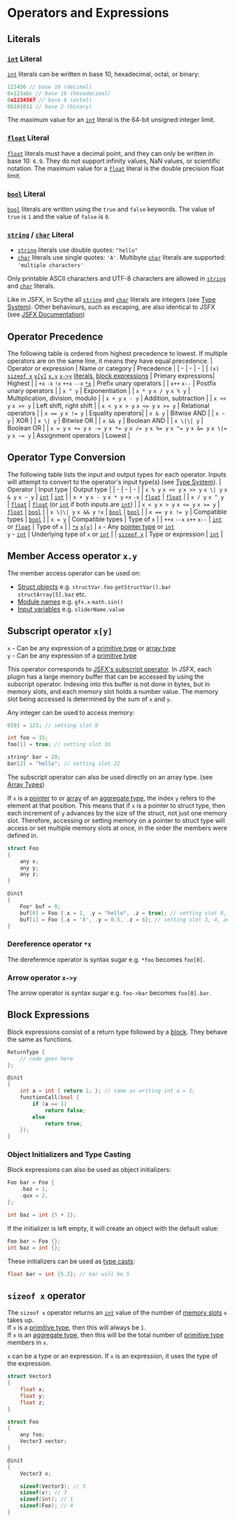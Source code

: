 # Operators and Expressions

## Literals
### [`int`](type_system.md#int) Literal
[`int`](type_system.md#int) literals can be written in base 10, hexadecimal, octal, or binary:
```c
123456 // base 10 (decimal)
0x123abc // base 16 (hexadecimal)
0o1234567 // base 8 (octal)
0b101011 // base 2 (binary)
```
The maximum value for an [`int`](type_system.md#int) literal is the 64-bit unsigned integer limit.

### [`float`](type_system.md#float) Literal
[`float`](type_system.md#float) literals must have a decimal point, and they can only be written in base 10: `6.9`. They do not support infinity values, NaN values, or scientific notation.
The maximum value for a [`float`](type_system.md#float) literal is the double precision float limit.

### [`bool`](type_system.md#bool) Literal
[`bool`](type_system.md#bool) literals are written using the `true` and `false` keywords. The value of `true` is `1` and the value of `false` is `0`.

### [`string`](type_system.md#type_system.md#string-and-char) / [`char`](type_system.md#type_system.md#string-and-char) Literal
- [`string`](type_system.md#type_system.md#string-and-char) literals use double quotes: `"hello"`
- [`char`](type_system.md#type_system.md#string-and-char) literals use single quotes: `'A'`. Multibyte [`char`](type_system.md#type_system.md#string-and-char) literals are supported: `'multiple characters'`

Only printable ASCII characters and UTF-8 characters are allowed in [`string`](type_system.md#type_system.md#string-and-char) and [`char`](type_system.md#type_system.md#string-and-char) literals.

Like in JSFX, in Scythe all [`string`](type_system.md#type_system.md#string-and-char) and [`char`](type_system.md#type_system.md#string-and-char) literals are integers (see [Type System](type_system.md)).
Other behaviours, such as escaping, are also identical to JSFX (see [JSFX Documentation](https://www.reaper.fm/sdk/js/strings.php#js_strings))

## Operator Precedence
The following table is ordered from highest precedence to lowest. If multiple operators are on the same line, it means they have equal precedence.
| Operator or expression | Name or category | Precedence |
| - | - | - |
| `(x)` [`sizeof x`](#sizeof-x-operator) [`x[y]`](#subscript-operator-xy) [`x.y`](#member-access-operator-xy) [`x->y`](#arrow-operator-x-y) [literals](#literals), [block expressions](#block-expressions) | Primary expressions| Highest |
| `+x` `-x` `!x` `++x` `--x` [`*x`](#dereference-operator-x) | Prefix unary operators |
| `x++` `x--` | Postfix unary operators |
| `x ^ y` | Exponentiation |
| `x * y` `x / y` `x % y` | Multiplication, division, modulo |
| `x + y` `x - y` | Addition, subtraction |
| `x << y` `x >> y` | Left shift, right shift |
| `x < y` `x > y` `x <= y` `x >= y` | Relational operators |
| `x == y` `x != y` | Equality operators|
| `x & y` | Bitwise AND |
| `x ~ y` | XOR |
| `x \| y` | Bitwise OR |
| `x && y` | Boolean AND |
| `x \|\| y` | Boolean OR |
| `x = y` `x += y` `x -= y` `x *= y` `x /= y` `x %= y` `x ^= y` `x &= y` `x \|= y` `x ~= y`  | Assignment operators | Lowest |

## Operator Type Conversion
The following table lists the input and output types for each operator. Inputs will attempt to convert to the operator's input type(s) (see [Type System]()).
| Operator | Input type | Output type |
| - | - | - |
| `x % y` `x << y` `x >> y` `x \| y` `x & y` `x ~ y` | [`int`](type_system.md#int) | [`int`](type_system.md#int) |
| `x + y` `x - y` `x * y` `+x` `-x` | [`float`](type_system.md#float) | [`float`](type_system.md#float) |
| `x / y` `x ^ y` | [`float`](type_system.md#float) | [`float`](type_system.md#float) (or [`int`](type_system.md#int) if both inputs are [`int`](type_system.md#int)) |
| `x < y` `x > y` `x <= y` `x >= y` | [`float`](type_system.md#float) | [`bool`](type_system.md#bool) |
| `x \|\| y` `x && y` `!x` | [`bool`](type_system.md#bool) | [`bool`](type_system.md#bool) |
| `x == y` `x != y` | Compatible types | [`bool`](type_system.md#bool) |
| `x = y` | Compatible types | Type of `x` |
| `++x` `--x` `x++` `x--` | [`int`](type_system.md#int) or [`float`](type_system.md#float) | Type of `x` |
| [`*x`](#dereference-operator-x) [`x[y]`](#subscript-operator-xy) | `x` - Any [pointer type](type_system.md#pointer-types) or [`int`](type_system.md#int)<br>`y` - [`int`](type_system.md#int) | Underlying type of `x` or [`int`](type_system.md#int) |
| [`sizeof x`](#sizeof-x-operator) | Type or expression | [`int`](type_system.md#int) |

## Member Access operator `x.y`
The member access operator can be used on:
- [Struct objects](statements.md#structs) e.g. `structVar.foo` `getStructVar().bar` `structArray[5].baz` etc.
- [Module names](module_system.md) e.g. `gfx.x` `math.sin()`
- [Input variables](statements.md#input-statement) e.g. `sliderName.value`

## Subscript operator `x[y]`
`x` - Can be any expression of a [primitive type](type_system.md#primitive-types) or [array type](type_system.md#array-types)\
`y` - Can be any expression of a [primitive type](type_system.md#primitive-types)

This operator corresponds to [JSFX's subscript operator](https://www.reaper.fm/sdk/js/basiccode.php#op_ram). In JSFX, each plugin has a large memory buffer that can be accessed by using the subscript operator. Indexing into this buffer is not done in bytes, but in memory slots, and each memory slot holds a number value. The memory slot being accessed is determined by the sum of `x` and `y`.

Any integer can be used to access memory:
```c
0[0] = 123; // setting slot 0

int foo = 15;
foo[1] = true; // setting slot 16

string* bar = 20;
bar[2] = "hello"; // setting slot 22
```

The subscript operator can also be used directly on an array type. (see [Array Types](type_system.md#array-types))

If `x` is a [pointer](type_system.md#pointer-types) to or [array](type_system.md#array-types) of an [aggregate type](type_system.md#aggregate-types), the index `y` refers to the element at that position. This means that if `x` is a pointer to struct type, then each increment of `y` advances by the size of the struct, not just one memory slot. Therefore, accessing or setting memory on a pointer to struct type will access or set multiple memory slots at once, in the order the members were defined in.
```c
struct Foo
{
    any x;
    any y;
    any z;
}

@init
{
    Foo* buf = 0;
    buf[0] = Foo {.x = 1, .y = "hello", .z = true}; // setting slot 0, 1, and 2
    buf[1] = Foo {.x = 'X', .y = 0.5, .z = 6}; // setting slot 3, 4, and 5
}
```

### Dereference operator `*x`
The dereference operator is syntax sugar e.g. `*foo` becomes `foo[0]`.

### Arrow operator `x->y`
The arrow operator is syntax sugar e.g. `foo->bar` becomes `foo[0].bar`.

## Block Expressions
Block expressions consist of a return type followed by a [block](statements.md#block-statement). They behave the same as functions.
```c
ReturnType {
    // code goes here
};
```
```c
@init
{
    int a = int { return 1; }; // same as writing int a = 1;
    functionCall(bool {
        if (a == 1)
            return false;
        else
            return true;
    });
}
```

### Object Initializers and Type Casting
Block expressions can also be used as object initializers:
```c
Foo bar = Foo {
    .baz = 1,
    .qux = 2,
};

int baz = int {5 + 2};
```

If the initializer is left empty, it will create an object with the default value:
```c
Foo bar = Foo {};
int baz = int {};
```

These initializers can be used as [type casts](type_system.md#type-casting):
```c
float bar = int {5.2}; // bar will be 5
```

## `sizeof x` operator
The `sizeof x` operator returns an [`int`](type_system.md#int) value of the number of [memory slots](#subscript-operator-xy) `x` takes up.\
If `x` is a [primitive type](type_system.md#primitive-types), then this will always be `1`.\
If `x` is an [aggregate type](type_system.md#aggregate-types), then this will be the total number of [primitive type](type_system.md#primitive-types) members in `x`.

`x` can be a type or an expression. If `x` is an expression, it uses the type of the expression.

```c
struct Vector3
{
    float x;
    float y;
    float z;
}

struct Foo
{
    any foo;
    Vector3 vector;
}

@init
{
    Vector3 v;

    sizeof(Vector3); // 3
    sizeof(v); // 3
    sizeof(int); // 1
    sizeof(Foo); // 4
}
```
